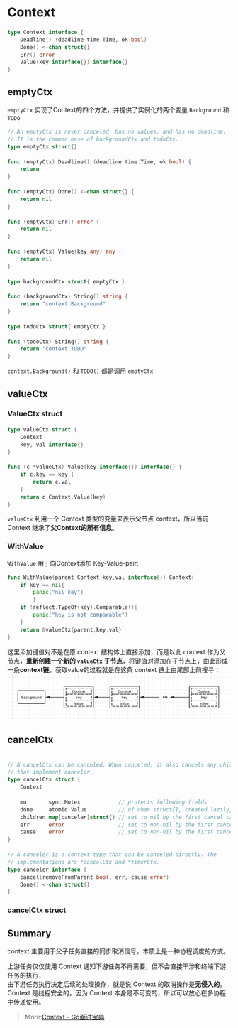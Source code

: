# Context

```go
type Context interface {    
    Deadline() (deadline time.Time, ok bool)
    Done() <-chan struct{}    
    Err() error
    Value(key interface{}) interface{}
}

```

## emptyCtx
`emptyCtx` 实现了Context的四个方法，并提供了实例化的两个变量 `Background` 和 `TODO`
```go
// An emptyCtx is never canceled, has no values, and has no deadline.
// It is the common base of backgroundCtx and todoCtx.
type emptyCtx struct{}

func (emptyCtx) Deadline() (deadline time.Time, ok bool) {
	return
}

func (emptyCtx) Done() <-chan struct{} {
	return nil
}

func (emptyCtx) Err() error {
	return nil
}

func (emptyCtx) Value(key any) any {
	return nil
}

type backgroundCtx struct{ emptyCtx }

func (backgroundCtx) String() string {
	return "context.Background"
}

type todoCtx struct{ emptyCtx }

func (todoCtx) String() string {
	return "context.TODO"
}

```

`context.Background()` 和 `TODO()` 都是调用 `emptyCtx`


## valueCtx

### ValueCtx struct
```go
type valueCtx struct {
	Context
	key, val interface{}
}

func (c *valueCtx) Value(key interface{}) interface{} {
	if c.key == key {
		return c.val
	}
	return c.Context.Value(key)
}

```
`valueCtx` 利用一个 Context 类型的变量来表示父节点 context，所以当前 Context 继承了**父Context的所有信息**。

### WithValue
`WithValue` 用于向Context添加 Key-Value-pair:
```go
func WithValue(parent Context,key,val interface{}) Context{
    if key == nil{
        panic("nil key")
        }
    if !reflect.TypeOf(key).Comparable(){
        panic("key is not comparable")
    }
    return &valueCtx{parent,key,val}
}
```
这里添加键值对不是在原 context 结构体上直接添加，而是以此 context 作为父节点，**重新创建一个新的 `valueCtx` 子节点**，将键值对添加在子节点上，由此形成一条**context链**。获取value的过程就是在这条 context 链上由尾部上前搜寻：
![](/static/img/ctx.valctx.png)

## cancelCtx
```go

// A cancelCtx can be canceled. When canceled, it also cancels any children
// that implement canceler.
type cancelCtx struct {
	Context

	mu       sync.Mutex            // protects following fields
	done     atomic.Value          // of chan struct{}, created lazily, closed by first cancel call
	children map[canceler]struct{} // set to nil by the first cancel call
	err      error                 // set to non-nil by the first cancel call
	cause    error                 // set to non-nil by the first cancel call
}

// A canceler is a context type that can be canceled directly. The
// implementations are *cancelCtx and *timerCtx.
type canceler interface {
	cancel(removeFromParent bool, err, cause error)
	Done() <-chan struct{}
}
```

### cancelCtx struct

## Summary

context 主要用于父子任务直接的同步取消信号，本质上是一种协程调度的方式。

上游任务仅仅使用 Context 通知下游任务不再需要，但不会直接干涉和终端下游任务的执行，  
由下游任务执行决定后续的处理操作，就是说 Context 的取消操作是**无侵入的**。  
Context 是线程安全的，因为 Context 本身是不可变的，所以可以放心在多协程中传递使用。

> More:[Context - Go面试宝典](https://golang.design/go-questions/stdlib/context/why/)